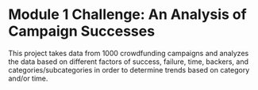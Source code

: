 # Module 1 Challenge: An Analysis of Campaign Successes 
This project takes data from 1000 crowdfunding campaigns and analyzes the data based on different factors of success, failure, time, backers, and categories/subcategories in order to determine trends based on category and/or time. 
